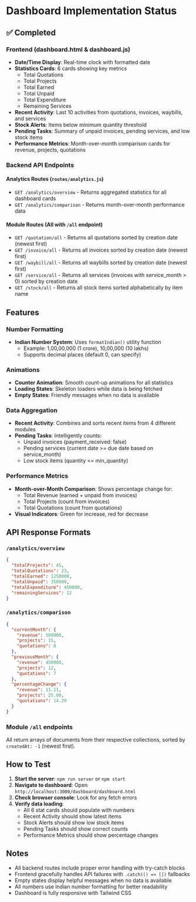 # Dashboard Implementation Status

## ✅ Completed

### Frontend (dashboard.html & dashboard.js)
- **Date/Time Display**: Real-time clock with formatted date
- **Statistics Cards**: 6 cards showing key metrics
  - Total Quotations
  - Total Projects  
  - Total Earned
  - Total Unpaid
  - Total Expenditure
  - Remaining Services
- **Recent Activity**: Last 10 activities from quotations, invoices, waybills, and services
- **Stock Alerts**: Items below minimum quantity threshold
- **Pending Tasks**: Summary of unpaid invoices, pending services, and low stock items
- **Performance Metrics**: Month-over-month comparison cards for revenue, projects, quotations

### Backend API Endpoints

#### Analytics Routes (`routes/analytics.js`)
- `GET /analytics/overview` - Returns aggregated statistics for all dashboard cards
- `GET /analytics/comparison` - Returns month-over-month performance data

#### Module Routes (All with `/all` endpoint)
- `GET /quotation/all` - Returns all quotations sorted by creation date (newest first)
- `GET /invoice/all` - Returns all invoices sorted by creation date (newest first)
- `GET /waybill/all` - Returns all waybills sorted by creation date (newest first)
- `GET /service/all` - Returns all services (invoices with service_month > 0) sorted by creation date
- `GET /stock/all` - Returns all stock items sorted alphabetically by item name

## Features

### Number Formatting
- **Indian Number System**: Uses `formatIndian()` utility function
  - Example: 1,00,00,000 (1 crore), 10,00,000 (10 lakhs)
  - Supports decimal places (default 0, can specify)

### Animations
- **Counter Animation**: Smooth count-up animations for all statistics
- **Loading States**: Skeleton loaders while data is being fetched
- **Empty States**: Friendly messages when no data is available

### Data Aggregation
- **Recent Activity**: Combines and sorts recent items from 4 different modules
- **Pending Tasks**: Intelligently counts:
  - Unpaid invoices (payment_received: false)
  - Pending services (current date >= due date based on service_month)
  - Low stock items (quantity <= min_quantity)

### Performance Metrics
- **Month-over-Month Comparison**: Shows percentage change for:
  - Total Revenue (earned + unpaid from invoices)
  - Total Projects (count from invoices)
  - Total Quotations (count from quotations)
- **Visual Indicators**: Green for increase, red for decrease

## API Response Formats

### `/analytics/overview`
```json
{
  "totalProjects": 45,
  "totalQuotations": 23,
  "totalEarned": 1250000,
  "totalUnpaid": 350000,
  "totalExpenditure": 450000,
  "remainingServices": 12
}
```

### `/analytics/comparison`
```json
{
  "currentMonth": {
    "revenue": 500000,
    "projects": 15,
    "quotations": 8
  },
  "previousMonth": {
    "revenue": 450000,
    "projects": 12,
    "quotations": 7
  },
  "percentageChange": {
    "revenue": 11.11,
    "projects": 25.00,
    "quotations": 14.29
  }
}
```

### Module `/all` endpoints
All return arrays of documents from their respective collections, sorted by `createdAt: -1` (newest first).

## How to Test

1. **Start the server**: `npm run server` or `npm start`
2. **Navigate to dashboard**: Open `http://localhost:3000/dashboard/dashboard.html`
3. **Check browser console**: Look for any fetch errors
4. **Verify data loading**:
   - All 6 stat cards should populate with numbers
   - Recent Activity should show latest items
   - Stock Alerts should show low stock items
   - Pending Tasks should show correct counts
   - Performance Metrics should show percentage changes

## Notes

- All backend routes include proper error handling with try-catch blocks
- Frontend gracefully handles API failures with `.catch(() => [])` fallbacks
- Empty states display helpful messages when no data is available
- All numbers use Indian number formatting for better readability
- Dashboard is fully responsive with Tailwind CSS
